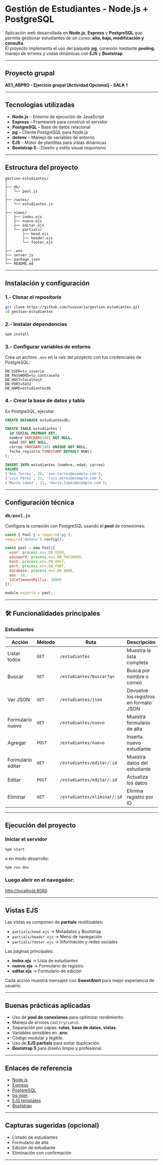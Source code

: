 # Gestión de Estudiantes - Node.js + PostgreSQL

Aplicación web desarrollada en **Node.js**, **Express** y **PostgreSQL** que permite gestionar estudiantes de un curso: **alta, baja, modificación y consulta**.  
El proyecto implementa el uso del paquete **pg**, conexión mediante **pooling**, manejo de errores y vistas dinámicas con **EJS** y **Bootstrap**.

---

## Proyecto grupal
**AE1_ABPRO - Ejercicio grupal [Actividad Opcional] - SALA 1**

---

## Tecnologías utilizadas

- **Node.js** – Entorno de ejecución de JavaScript  
- **Express** – Framework para construir el servidor  
- **PostgreSQL** – Base de datos relacional  
- **pg** – Cliente PostgreSQL para Node.js  
- **dotenv** – Manejo de variables de entorno  
- **EJS** – Motor de plantillas para vistas dinámicas  
- **Bootstrap 5** – Diseño y estilo visual responsivo  

---

## Estructura del proyecto

```
gestion-estudiantes/
│
├── db/
│   └── pool.js
│
├── routes/
│   └── estudiantes.js
│
├── views/
│   ├── index.ejs
│   ├── nuevo.ejs
│   ├── editar.ejs
│   └── partials/
│       ├── head.ejs
│       ├── header.ejs
│       └── footer.ejs
│
├── .env
├── server.js
├── package.json
└── README.md
```

---

## Instalación y configuración

### 1.- Clonar el repositorio
```bash
git clone https://github.com/tuusuario/gestion-estudiantes.git
cd gestion-estudiantes
```

### 2.- Instalar dependencias
```bash
npm install
```

### 3.- Configurar variables de entorno
Crea un archivo `.env` en la raíz del proyecto con tus credenciales de PostgreSQL:

```
DB_USER=tu_usuario
DB_PASSWORD=tu_contraseña
DB_HOST=localhost
DB_PORT=5432
DB_NAME=estudiantesdb
```

### 4.- Crear la base de datos y tabla
En PostgreSQL, ejecutar:

```sql
CREATE DATABASE estudiantesdb;

CREATE TABLE estudiantes (
  id SERIAL PRIMARY KEY,
  nombre VARCHAR(100) NOT NULL,
  edad INT NOT NULL,
  correo VARCHAR(100) UNIQUE NOT NULL,
  fecha_registro TIMESTAMP DEFAULT NOW()
);

INSERT INTO estudiantes (nombre, edad, correo)
VALUES 
('Ana Torres', 20, 'ana.torres@example.com'),
('Luis Pérez', 22, 'luis.perez@example.com'),
('María López', 21, 'maria.lopez@example.com');
```

---

## Configuración técnica

### `db/pool.js`
Configura la conexión con PostgreSQL usando el **pool** de conexiones:
```js
const { Pool } = require('pg');
require('dotenv').config();

const pool = new Pool({
  user: process.env.DB_USER,
  password: process.env.DB_PASSWORD,
  host: process.env.DB_HOST,
  port: process.env.DB_PORT,
  database: process.env.DB_NAME,
  max: 10,
  idleTimeoutMillis: 30000
});

module.exports = pool;
```

---

## 🛠️ Funcionalidades principales

### Estudiantes
| Acción            | Método | Ruta                         | Descripción                               |
|-------------------|--------|------------------------------|-------------------------------------------|
| Listar todos      | `GET`  | `/estudiantes`               | Muestra la lista completa                 |
| Buscar            | `GET`  | `/estudiantes/buscar?q=`     | Busca por nombre o correo                 |
| Ver JSON          | `GET`  | `/estudiantes/json`          | Devuelve los registros en formato JSON    |
| Formulario nuevo  | `GET`  | `/estudiantes/nuevo`         | Muestra formulario de alta                |
| Agregar           | `POST` | `/estudiantes/nuevo`         | Inserta nuevo estudiante                  |
| Formulario editar | `GET`  | `/estudiantes/editar/:id`    | Muestra datos del estudiante              |
| Editar            | `POST` | `/estudiantes/editar/:id`    | Actualiza los datos                       |
| Eliminar          | `GET`  | `/estudiantes/eliminar/:id`  | Elimina registro por ID                   |

---

## Ejecución del proyecto

### Iniciar el servidor
```bash
npm start
```
o en modo desarrollo:
```bash
npm run dev
```

### Luego abrir en el navegador:
 [http://localhost:8080](http://localhost:8080)

---

##  Vistas EJS

Las vistas se componen de **partials** reutilizables:

- `partials/head.ejs` → Metadatos y Bootstrap  
- `partials/header.ejs` → Menú de navegación  
- `partials/footer.ejs` → Información y redes sociales  

Las páginas principales:
- **index.ejs** → Lista de estudiantes  
- **nuevo.ejs** → Formulario de registro  
- **editar.ejs** → Formulario de edición  

Cada acción muestra mensajes con **SweetAlert** para mejor experiencia de usuario.

---

## Buenas prácticas aplicadas

- Uso de **pool de conexiones** para optimizar rendimiento.  
- Manejo de errores con `try/catch`.  
- Separación por capas: **rutas**, **base de datos**, **vistas**.  
- Variables sensibles en **.env**.  
- Código modular y legible.  
- Uso de **EJS partials** para evitar duplicación.  
- **Bootstrap 5** para diseño limpio y profesional.

---

## Enlaces de referencia

- [Node.js](https://nodejs.org/)
- [Express](https://expressjs.com/)
- [PostgreSQL](https://www.postgresql.org/)
- [pg npm](https://www.npmjs.com/package/pg)
- [EJS templates](https://ejs.co/)
- [Bootstrap](https://getbootstrap.com/)

---

## Capturas sugeridas (opcional)

- Listado de estudiantes  
- Formulario de alta  
- Edición de estudiante  
- Eliminación con confirmación  

---

